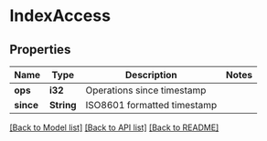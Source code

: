 # IndexAccess

## Properties

Name | Type | Description | Notes
------------ | ------------- | ------------- | -------------
**ops** | **i32** | Operations since timestamp | 
**since** | **String** | ISO8601 formatted timestamp | 

[[Back to Model list]](../README.md#documentation-for-models) [[Back to API list]](../README.md#documentation-for-api-endpoints) [[Back to README]](../README.md)


